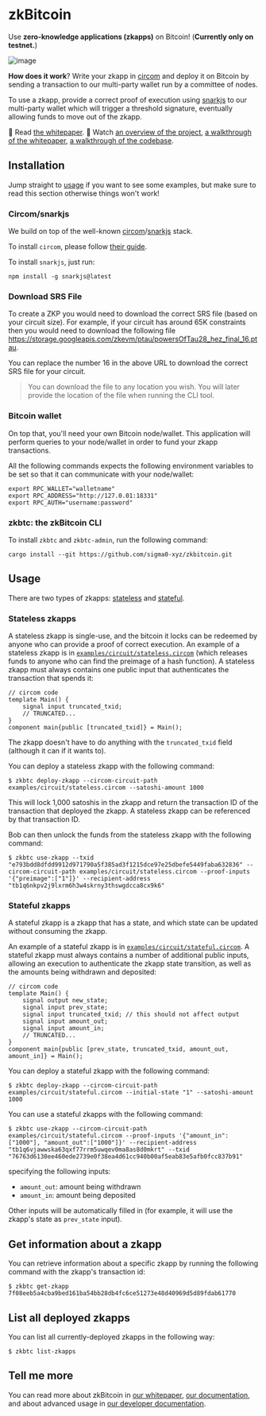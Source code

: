 # zkBitcoin

Use **zero-knowledge applications (zkapps)** on Bitcoin! (**Currently only on testnet.**)

![image](https://github.com/sigma0-xyz/zkbitcoin/assets/1316043/5fe31a43-1775-4ebb-b6ac-510651e8b08a)

**How does it work**? Write your zkapp in [circom](https://github.com/iden3/circom) and deploy it on Bitcoin by sending a transaction to our multi-party wallet run by a committee of nodes.

To use a zkapp, provide a correct proof of execution using [snarkjs](https://github.com/iden3/snarkjs) to our multi-party wallet which will trigger a threshold signature, eventually allowing funds to move out of the zkapp.

📃 Read [the whitepaper](./whitepaper.pdf). 🎥 Watch [an overview of the project](https://www.youtube.com/watch?v=2a0UYT5nbEA), [a walkthrough of the whitepaper](https://www.youtube.com/watch?v=3Y-Z4nZB8FE), [a walkthrough of the codebase](https://www.youtube.com/watch?v=gSNrRPauIEA).

## Installation

Jump straight to [usage](#usage) if you want to see some examples, but make sure to read this section otherwise things won't work!

### Circom/snarkjs

We build on top of the well-known [circom](https://github.com/iden3/circom)/[snarkjs](https://github.com/iden3/snarkjs) stack.

To install `circom`, please follow [their guide](https://docs.circom.io/getting-started/installation/).

To install `snarkjs`, just run:

```
npm install -g snarkjs@latest
```

### Download SRS File

To create a ZKP you would need to download the correct SRS file (based on your circuit size). For example, if your circuit has around 65K constraints then you would need to download the following file https://storage.googleapis.com/zkevm/ptau/powersOfTau28_hez_final_16.ptau.

You can replace the number 16 in the above URL to download the correct SRS file for your circuit.

> You can download the file to any location you wish. You will later provide the location of the file when running the CLI tool.

### Bitcoin wallet

On top that, you'll need your own Bitcoin node/wallet. This application will perform queries to your node/wallet in order to fund your zkapp transactions.

All the following commands expects the following environment variables to be set so that it can communicate with your node/wallet:

```shell
export RPC_WALLET="walletname"
export RPC_ADDRESS="http://127.0.01:18331"
export RPC_AUTH="username:password"
```

### zkbtc: the zkBitcoin CLI

To install `zkbtc` and `zkbtc-admin`, run the following command:

```shell
cargo install --git https://github.com/sigma0-xyz/zkbitcoin.git
```

## Usage

There are two types of zkapps: [stateless](#stateless-zkapps) and [stateful](#stateful-zkapps).

### Stateless zkapps

A stateless zkapp is single-use, and the bitcoin it locks can be redeemed by anyone who can provide a proof of correct execution. An example of a stateless zkapp is in [`examples/circuit/stateless.circom`](examples/circuit/stateless.circom) (which releases funds to anyone who can find the preimage of a hash function).
A stateless zkapp must always contains one public input that authenticates the transaction that spends it:

```circom
// circom code
template Main() {
    signal input truncated_txid;
    // TRUNCATED...
}
component main{public [truncated_txid]} = Main();
```

The zkapp doesn't have to do anything with the `truncated_txid` field (although it can if it wants to).

You can deploy a stateless zkapp with the following command:

```shell
$ zkbtc deploy-zkapp --circom-circuit-path examples/circuit/stateless.circom --satoshi-amount 1000
```

This will lock 1,000 satoshis in the zkapp and return the transaction ID of the transaction that deployed the zkapp. A stateless zkapp can be referenced by that transaction ID.

Bob can then unlock the funds from the stateless zkapp with the following command:

```shell
$ zkbtc use-zkapp --txid "e793bdd8dfdd9912d971790a5f385ad3f1215dce97e25dbefe5449faba632836" --circom-circuit-path examples/circuit/stateless.circom --proof-inputs '{"preimage":["1"]}' --recipient-address "tb1q6nkpv2j9lxrm6h3w4skrny3thswgdcca8cx9k6"
```

### Stateful zkapps

A stateful zkapp is a zkapp that has a state, and which state can be updated without consuming the zkapp.

An example of a stateful zkapp is in [`examples/circuit/stateful.circom`](examples/circuit/stateful.circom). A stateful zkapp must always contains a number of additional public inputs, allowing an execution to authenticate the zkapp state transition, as well as the amounts being withdrawn and deposited:

```circom
// circom code
template Main() {
    signal output new_state;
    signal input prev_state;
    signal input truncated_txid; // this should not affect output
    signal input amount_out;
    signal input amount_in;
    // TRUNCATED...
}
component main{public [prev_state, truncated_txid, amount_out, amount_in]} = Main();
```

You can deploy a stateful zkapp with the following command:

```shell
$ zkbtc deploy-zkapp --circom-circuit-path examples/circuit/stateful.circom --initial-state "1" --satoshi-amount 1000
```

You can use a stateful zkapps with the following command:

```shell
$ zkbtc use-zkapp --circom-circuit-path examples/circuit/stateful.circom --proof-inputs '{"amount_in":["1000"], "amount_out":["1000"]}' --recipient-address "tb1q6vjawwska63qxf77rrm5uwqev0ma8as8d0mkrt" --txid "76763d6130ee460ede2739e0f38ea4d61cc940b00af5eab83e5afb0fcc837b91"
```

specifying the following inputs:

- `amount_out`: amount being withdrawn
- `amount_in`: amount being deposited

Other inputs will be automatically filled in (for example, it will use the zkapp's state as `prev_state` input).

## Get information about a zkapp

You can retrieve information about a specific zkapp by running the following command with the zkapp's transaction id:

```shell
$ zkbtc get-zkapp 7f08eeb5a4cba9bed161ba54bb28db4fc6ce51273e48d40969d5d89fdab61770
```

## List all deployed zkapps

You can list all currently-deployed zkapps in the following way:

```shell
$ zkbtc list-zkapps
```

## Tell me more

You can read more about zkBitcoin in [our whitepaper](./whitepaper.pdf), [our documentation](docs/), and about advanced usage in [our developer documentation](DEVELOPER.md).
